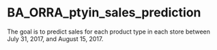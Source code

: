 # BA_ORRA_ptyin_sales_prediction
The goal is to predict sales for each product type in each store between July 31, 2017, and August 15, 2017.
